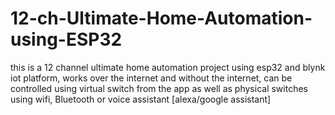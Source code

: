 # 12-ch-Ultimate-Home-Automation-using-ESP32

this is a 12 channel ultimate home automation project using esp32 and blynk iot platform, works over the internet and without the internet, can be controlled using virtual switch from the app as well as physical switches using wifi, Bluetooth or voice assistant [alexa/google assistant]
